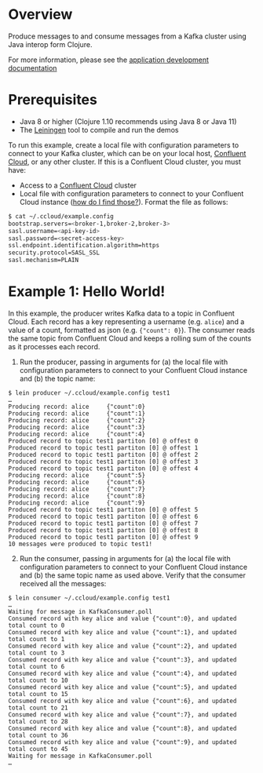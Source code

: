 # Overview

Produce messages to and consume messages from a Kafka cluster using Java interop form Clojure.

For more information, please see the [application development documentation](https://docs.confluent.io/current/api-javadoc.html?utm_source=github&utm_medium=demo&utm_campaign=ch.examples_type.community_content.clients-ccloud)

# Prerequisites

* Java 8 or higher (Clojure 1.10 recommends using Java 8 or Java 11)
* The [Leiningen](https://leiningen.org/#install) tool to compile and run the demos

To run this example, create a local file with configuration parameters to connect to your Kafka cluster, which can be on your local host, [Confluent Cloud](https://www.confluent.io/confluent-cloud/?utm_source=github&utm_medium=demo&utm_campaign=ch.examples_type.community_content.clients-ccloud), or any other cluster.
If this is a Confluent Cloud cluster, you must have:

* Access to a [Confluent Cloud](https://www.confluent.io/confluent-cloud/?utm_source=github&utm_medium=demo&utm_campaign=ch.examples_type.community_content.clients-ccloud) cluster
* Local file with configuration parameters to connect to your Confluent Cloud instance ([how do I find those?](https://docs.confluent.io/current/cloud/using/config-client.html#librdkafka-based-c-clients?utm_source=github&utm_medium=demo&utm_campaign=ch.examples_type.community_content.clients-ccloud)). Format the file as follows:

```bash
$ cat ~/.ccloud/example.config
bootstrap.servers=<broker-1,broker-2,broker-3>
sasl.username=<api-key-id>
sasl.password=<secret-access-key>
ssl.endpoint.identification.algorithm=https
security.protocol=SASL_SSL
sasl.mechanism=PLAIN
```

# Example 1: Hello World!

In this example, the producer writes Kafka data to a topic in Confluent Cloud.
Each record has a key representing a username (e.g. `alice`) and a value of a count, formatted as json (e.g. `{"count": 0}`).
The consumer reads the same topic from Confluent Cloud and keeps a rolling sum of the counts as it processes each record.

1. Run the producer, passing in arguments for (a) the local file with configuration parameters to connect to your Confluent Cloud instance and (b) the topic name:

```shell
$ lein producer ~/.ccloud/example.config test1
…
Producing record: alice 	{"count":0}
Producing record: alice 	{"count":1}
Producing record: alice 	{"count":2}
Producing record: alice 	{"count":3}
Producing record: alice 	{"count":4}
Produced record to topic test1 partiton [0] @ offest 0
Produced record to topic test1 partiton [0] @ offest 1
Produced record to topic test1 partiton [0] @ offest 2
Produced record to topic test1 partiton [0] @ offest 3
Produced record to topic test1 partiton [0] @ offest 4
Producing record: alice 	{"count":5}
Producing record: alice 	{"count":6}
Producing record: alice 	{"count":7}
Producing record: alice 	{"count":8}
Producing record: alice 	{"count":9}
Produced record to topic test1 partiton [0] @ offest 5
Produced record to topic test1 partiton [0] @ offest 6
Produced record to topic test1 partiton [0] @ offest 7
Produced record to topic test1 partiton [0] @ offest 8
Produced record to topic test1 partiton [0] @ offest 9
10 messages were produced to topic test1!
```

2. Run the consumer, passing in arguments for (a) the local file with configuration parameters to connect to your Confluent Cloud instance and (b) the same topic name as used above. Verify that the consumer received all the messages:

```shell
$ lein consumer ~/.ccloud/example.config test1
…
Waiting for message in KafkaConsumer.poll
Consumed record with key alice and value {"count":0}, and updated total count to 0
Consumed record with key alice and value {"count":1}, and updated total count to 1
Consumed record with key alice and value {"count":2}, and updated total count to 3
Consumed record with key alice and value {"count":3}, and updated total count to 6
Consumed record with key alice and value {"count":4}, and updated total count to 10
Consumed record with key alice and value {"count":5}, and updated total count to 15
Consumed record with key alice and value {"count":6}, and updated total count to 21
Consumed record with key alice and value {"count":7}, and updated total count to 28
Consumed record with key alice and value {"count":8}, and updated total count to 36
Consumed record with key alice and value {"count":9}, and updated total count to 45
Waiting for message in KafkaConsumer.poll
…
```
